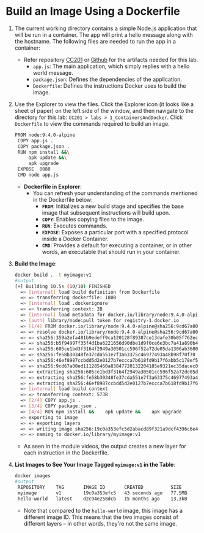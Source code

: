 # Build an Image Using a Dockerfile

1. The current working directory contains a simple Node.js application that will be run in a container. The app will print a hello message along with the hostname. The following files are needed to run the app in a container:

   - Refer repository [CC201](../../../../resources/CC201) or [Github](https://github.com/ibm-developer-skills-network/CC201.git) for the artifacts needed for this lab.
     - `app.js`: The main application, which simply replies with a hello world message.
     - `package.json`: Defines the dependencies of the application.
     - `Dockerfile`: Defines the instructions Docker uses to build the image.

2. Use the Explorer to view the files. Click the Explorer icon (it looks like a sheet of paper) on the left side of the window, and then navigate to the directory for this lab: `CC201 > labs > 1_ContainersAndDocker`. Click `Dockerfile` to view the commands required to build an image.

   ```bash
   FROM node:9.4.0-alpine
    COPY app.js .
    COPY package.json .
    RUN npm install &&\
        apk update &&\
        apk upgrade
    EXPOSE  8080
    CMD node app.js
   ```
   - **Dockerfile in Explorer**:
     - You can refresh your understanding of the commands mentioned in the Dockerfile below:
       - **`FROM`**: Initializes a new build stage and specifies the base image that subsequent instructions will build upon.
       - **`COPY`**: Enables copying files to the image.
       - **`RUN`**: Executes commands.
       - **`EXPOSE`**: Exposes a particular port with a specified protocol inside a Docker Container.
       - **`CMD`**: Provides a default for executing a container, or in other words, an executable that should run in your container.

3. **Build the Image**:
   ```bash
   docker build . -t myimage:v1
   #output
   [+] Building 10.5s (10/10) FINISHED                                        docker:default
     => [internal] load build definition from Dockerfile                                 0.0s
     => => transferring dockerfile: 180B                                                 0.0s
     => [internal] load .dockerignore                                                    0.0s
     => => transferring context: 2B                                                      0.0s
     => [internal] load metadata for docker.io/library/node:9.4.0-alpine                 0.3s
     => [auth] library/node:pull token for registry-1.docker.io                          0.0s
     => [1/4] FROM docker.io/library/node:9.4.0-alpine@sha256:9cd67a00ed111285460a83847  4.9s
     => => resolve docker.io/library/node:9.4.0-alpine@sha256:9cd67a00ed111285460a83847  0.0s
     => => sha256:359a2efa481b9edeff9ca120128f89387ce13dafe30b05f762ec63c7f 951B / 951B  0.0s
     => => sha256:b5f94997f35f4d1ba6221656d90dbe1d9f0ce6e3bc7a41a890b46 4.94kB / 4.94kB  0.0s
     => => sha256:605ce1bd3f3164f2949a30501cc596f52a72de05da1306ab36005 1.99MB / 1.99MB  0.2s
     => => sha256:fe58b30348fe37cda551e7f3a63375c46977493a48b98f70f70 19.70MB / 19.70MB  1.2s
     => => sha256:46ef8987ccbdd5d2e0127b7eccca7b618fd9b17f6abb5c178ef50 1.02MB / 1.02MB  0.3s
     => => sha256:9cd67a00ed111285460a83847720132204185e9321ec35dacec0d 1.39kB / 1.39kB  0.0s
     => => extracting sha256:605ce1bd3f3164f2949a30501cc596f52a72de05da1306ab360055f0d7  0.2s
     => => extracting sha256:fe58b30348fe37cda551e7f3a63375c46977493a48b98f70f708747ab0  1.9s
     => => extracting sha256:46ef8987ccbdd5d2e0127b7eccca7b618fd9b17f6abb5c178ef5008de5  0.1s
     => [internal] load build context                                                    0.0s
     => => transferring context: 573B                                                    0.0s
     => [2/4] COPY app.js .                                                              0.0s
     => [3/4] COPY package.json .                                                        0.0s
     => [4/4] RUN npm install &&    apk update &&    apk upgrade                         3.9s
     => exporting to image                                                               1.2s 
     => => exporting layers                                                              1.2s 
     => => writing image sha256:19c0a353efc5d2abacd89f321a9dcf4396c6e43f9bc08f36ec92920  0.0s 
     => => naming to docker.io/library/myimage:v1
   ```
   - As seen in the module videos, the output creates a new layer for each instruction in the Dockerfile.

4. **List Images to See Your Image Tagged `myimage:v1` in the Table**:
   ```bash
   docker images
   #output
    REPOSITORY    TAG       IMAGE ID       CREATED          SIZE
    myimage       v1        19c0a353efc5   43 seconds ago   77.5MB
    hello-world   latest    d2c94e258dcb   15 months ago    13.3kB
   ```

   - Note that compared to the `hello-world` image, this image has a different image ID. This means that the two images consist of different layers – in other words, they're not the same image.